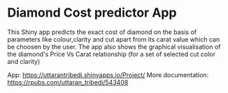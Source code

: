 # Diamond Cost predictor App

This Shiny app predicts the exact cost of diamond on the basis of parameters like colour,clarity and cut apart from its carat value which can be choosen by the user. 
The app also shows the graphical visualisation of the diamond's Price Vs Carat relationship (for a set of selected cut color and clarity)

App: https://uttarantribedi.shinyapps.io/Project/
More documentation: https://rpubs.com/uttaran_tribedi/543408
